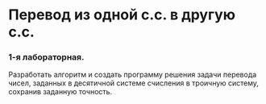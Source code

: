 # Перевод из одной с.с. в другую с.с.
### 1-я лабораторная.
Разработать алгоритм и создать программу решения задачи перевода чисел, 
заданных в десятичной системе счисления в троичную систему, 
сохранив заданную точность.

